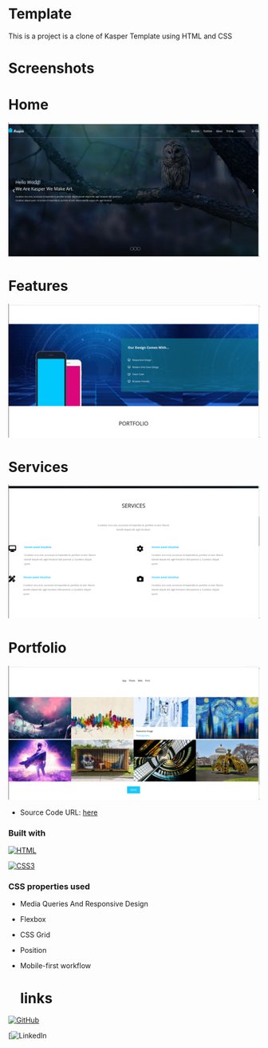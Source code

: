 # Template
This is a project is a clone of Kasper Template using HTML and CSS 
# Screenshots
# Home 
![Alt Text](Screenshots/Home.png)
# Features
![Alt Text](Screenshots/Features.png)
# Services
![Alt Text](Screenshots/Services.png)
# Portfolio
![Alt Text](Screenshots/Portfolio.png)


- Source Code URL: [here](https://github.com/a-guirat/Template)




### Built with
[![HTML](https://img.shields.io/badge/HTML5-E34F26?style=for-the-badge&logo=html5&logoColor=white)](https://developer.mozilla.org/fr/) 

[![CSS3](https://img.shields.io/badge/CSS3-1572B6?style=for-the-badge&logo=css3&logoColor=white)](https://developer.mozilla.org/fr/docs/Web/CSS)


### CSS properties used
- Media Queries And Responsive Design
- Flexbox
- CSS Grid
- Position
- Mobile-first workflow

  # links 
[![GitHub]([https://img.shields.io/badge/GitHub-100000?style=for-the-badge&logo=github&logoColor=white)](https://github.com/IbrahimAlsabr](https://github.com/a-guirat))

[![LinkedIn]()
